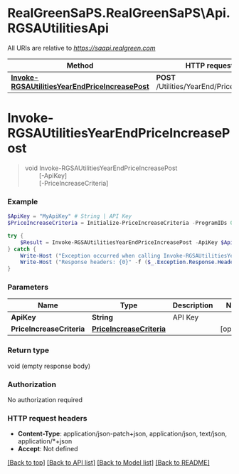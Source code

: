 # RealGreenSaPS.RealGreenSaPS\Api.RGSAUtilitiesApi

All URIs are relative to *https://saapi.realgreen.com*

Method | HTTP request | Description
------------- | ------------- | -------------
[**Invoke-RGSAUtilitiesYearEndPriceIncreasePost**](RGSAUtilitiesApi.md#Invoke-RGSAUtilitiesYearEndPriceIncreasePost) | **POST** /Utilities/YearEnd/PriceIncrease | 


<a id="Invoke-RGSAUtilitiesYearEndPriceIncreasePost"></a>
# **Invoke-RGSAUtilitiesYearEndPriceIncreasePost**
> void Invoke-RGSAUtilitiesYearEndPriceIncreasePost<br>
> &nbsp;&nbsp;&nbsp;&nbsp;&nbsp;&nbsp;&nbsp;&nbsp;[-ApiKey] <String><br>
> &nbsp;&nbsp;&nbsp;&nbsp;&nbsp;&nbsp;&nbsp;&nbsp;[-PriceIncreaseCriteria] <PSCustomObject><br>



### Example
```powershell
$ApiKey = "MyApiKey" # String | API Key
$PriceIncreaseCriteria = Initialize-PriceIncreaseCriteria -ProgramIDs 0 -IncreaseAmount 0 -IsPercentIncrease $false -OnlyIncreaseRenewalPrice $false # PriceIncreaseCriteria |  (optional)

try {
    $Result = Invoke-RGSAUtilitiesYearEndPriceIncreasePost -ApiKey $ApiKey -PriceIncreaseCriteria $PriceIncreaseCriteria
} catch {
    Write-Host ("Exception occurred when calling Invoke-RGSAUtilitiesYearEndPriceIncreasePost: {0}" -f ($_.ErrorDetails | ConvertFrom-Json))
    Write-Host ("Response headers: {0}" -f ($_.Exception.Response.Headers | ConvertTo-Json))
}
```

### Parameters

Name | Type | Description  | Notes
------------- | ------------- | ------------- | -------------
 **ApiKey** | **String**| API Key | 
 **PriceIncreaseCriteria** | [**PriceIncreaseCriteria**](PriceIncreaseCriteria.md)|  | [optional] 

### Return type

void (empty response body)

### Authorization

No authorization required

### HTTP request headers

 - **Content-Type**: application/json-patch+json, application/json, text/json, application/*+json
 - **Accept**: Not defined

[[Back to top]](#) [[Back to API list]](../README.md#documentation-for-api-endpoints) [[Back to Model list]](../README.md#documentation-for-models) [[Back to README]](../README.md)

